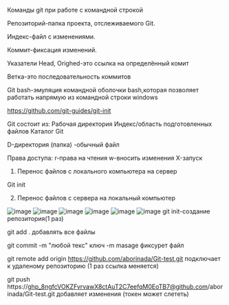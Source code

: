 
Команды git при работе с командной строкой 

Репозиторий-папка проекта, отслеживаемого Git.

Индекс-файл с изменениями.

Коммит-фиксация изменений.

Указатели Head, Orighed-это ссылка на определённый комит

Ветка-это последовательность коммитов

Git bash-эмуляция командной оболочки bash,которая позволяет работать напрямую из командной строки windows

https://github.com/git-guides/git-init

Git состоит из:
Рабочая директория
Индекс/область подготовленных файлов
Каталог Git

D-директория (папка)
-обычный файл


Права доступа:
r-права на чтения
w-вносить изменения
X-запуск

1. Перенос файлов с локального компьютера на сервер

Git init

2. Перенос файлов с сервера на локальный компьютер

 ![image](https://user-images.githubusercontent.com/97913101/188813888-e6e1dcd7-ac5d-4284-b83d-0b2ccee65230.png)
![image](https://user-images.githubusercontent.com/97913101/188814024-54fff544-3308-40cc-a357-ac592107deac.png)
![image](https://user-images.githubusercontent.com/97913101/188817742-4296ca52-0885-4e8a-bbc9-46f8ab5902ab.png)
![image](https://user-images.githubusercontent.com/97913101/188819394-7cb4efd6-0c73-4759-80ce-d9f1d6ce7ca6.png)
![image](https://user-images.githubusercontent.com/97913101/188820852-e2fc47e8-2b2a-4952-b49c-afebe9d291ce.png)
![image](https://user-images.githubusercontent.com/97913101/188804315-54a1f6a9-747f-4c89-8948-d8e4684cfeaa.png)
git init-создание репозитория(1 раз) 

 git add . добавлять все файлы
 
 git commit -m "любой текс" ключ -m masage фиксурет файл
 
 git remote add origin https://github.com/aborinada/Git-test.git подключает к удаленому репозиторию (1 раз ссылка меняется)
 
 git push https://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@github.com/aborinada/Git-test.git добавляет изменения (токен может слететь)
